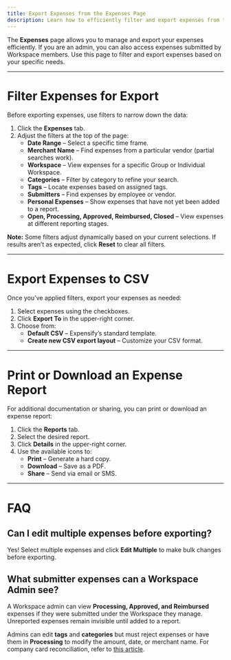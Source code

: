 ```yaml
---
title: Export Expenses from the Expenses Page
description: Learn how to efficiently filter and export expenses from the Expenses page.
---
```


The **Expenses** page allows you to manage and export your expenses efficiently. If you are an admin, you can also access expenses submitted by Workspace members. Use this page to filter and export expenses based on your specific needs.

---
# Filter Expenses for Export

Before exporting expenses, use filters to narrow down the data:
1. Click the **Expenses** tab.
2. Adjust the filters at the top of the page:
   - **Date Range** – Select a specific time frame.
   - **Merchant Name** – Find expenses from a particular vendor (partial searches work).
   - **Workspace** – View expenses for a specific Group or Individual Workspace.
   - **Categories** – Filter by category to refine your search.
   - **Tags** – Locate expenses based on assigned tags.
   - **Submitters** – Find expenses by employee or vendor.
   - **Personal Expenses** – Show expenses that have not yet been added to a report.
   - **Open, Processing, Approved, Reimbursed, Closed** – View expenses at different reporting stages.

**Note:** Some filters adjust dynamically based on your current selections. If results aren’t as expected, click **Reset** to clear all filters.

---
# Export Expenses to CSV

Once you’ve applied filters, export your expenses as needed:
1. Select expenses using the checkboxes.
2. Click **Export To** in the upper-right corner.
3. Choose from:
   - **Default CSV** – Expensify’s standard template.
   - **Create new CSV export layout** – Customize your CSV format.

---
# Print or Download an Expense Report

For additional documentation or sharing, you can print or download an expense report:
1. Click the **Reports** tab.
2. Select the desired report.
3. Click **Details** in the upper-right corner.
4. Use the available icons to:
   - **Print** – Generate a hard copy.
   - **Download** – Save as a PDF.
   - **Share** – Send via email or SMS.

---
# FAQ

## Can I edit multiple expenses before exporting?

Yes! Select multiple expenses and click **Edit Multiple** to make bulk changes before exporting.

## What submitter expenses can a Workspace Admin see?

A Workspace admin can view **Processing, Approved, and Reimbursed** expenses if they were submitted under the Workspace they manage. Unreported expenses remain invisible until added to a report.

Admins can edit **tags** and **categories** but must reject expenses or have them in **Processing** to modify the amount, date, or merchant name. For company card reconciliation, refer to [this article](https://help.expensify.com/articles/expensify-classic/bank-accounts-and-credit-cards/company-cards/Reconciliation).

